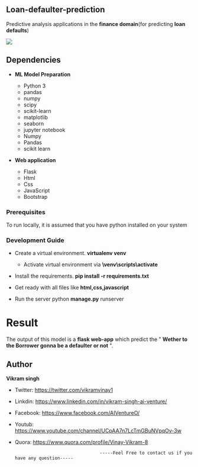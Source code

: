## Loan-defaulter-prediction
Predictive analysis applications in the __finance domain__(for predicting __loan defaults__)

![](https://daxg39y63pxwu.cloudfront.net/hackerday_banner/hq/loan-default-risk-prediction-machine-learning-project.jpg)

## Dependencies 

- __ML Model Preparation__
  * Python 3
  * pandas
  * numpy
  * scipy
  * scikit-learn
  * matplotlib
  * seaborn
  * jupyter notebook
  * Numpy 
  * Pandas
  * scikit learn
  
- __Web application__
  * Flask 
  * Html
  * Css
  * JavaScript
  * Bootstrap


### Prerequisites
To run locally, it is assumed that you have python installed on your system
### Development Guide
- Create a virtual environment. __virtualenv venv__
  - Activate virtual environment via __\venv\scripts\activate__
- Install the requirements. __pip install -r requirements.txt__
- Get ready with all files like __html,css,javascript__ 

- Run the server python __manage.py__ runserver

# Result
The output of this model is a __flask web-app__ which predict the  " __Wether to the Borrower gonna be a defaulter or not__ ".

## Author
<b>Vikram singh</b>

- Twitter: https://twitter.com/vikramvinay1
- Linkdin: https://www.linkedin.com/in/vikram-singh-ai-venture/
- Facebook: https://www.facebook.com/AIVentureO/
- Youtub: https://www.youtube.com/channel/UCpAA7n7LcTmGBuNVpqOv-3w
- Quora: https://www.quora.com/profile/Vinay-Vikram-8


                                      -----Feel Free to contact us if you have any question-----
